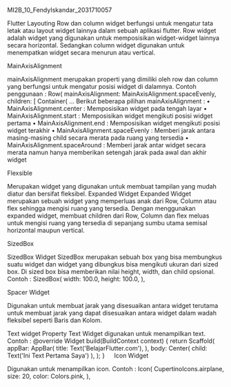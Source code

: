 MI2B_10_FendyIskandar_2031710057

Flutter Layouting
Row dan column widget berfungsi untuk mengatur tata letak atau layout widget lainnya dalam sebuah aplikasi flutter. Row widget adalah widget yang digunakan untuk memposisikan widget-widget lainnya secara horizontal. Sedangkan column widget digunakan untuk menempatkan widget secara menurun atau vertical.

MainAxisAlignment

mainAxisAlignment merupakan properti yang dimiliki oleh row dan column yang berfungsi untuk mengatur posisi widget di dalamnya. Contoh penggunaan :
Row(
  mainAxisAlignment: MainAxisAlignment.spaceEvenly,
  children: [
    Container(
       ...
Berikut beberapa pilihan mainAxisAlignment :
•	MainAxisAlignment.center		: Memposisikan widget pada tengah layar
•	MainAxisAlignment.start		: Memposisikan widget mengikuti posisi widget pertama
•	MainAxisAlignment.end		: Memposisikan widget mengikuti posisi widget terakhir
•	MainAxisAlignment.spaceEvenly  	: Memberi jarak antara masing-masing child secara merata pada ruang yang tersedia
•	MainAxisAlignment.spaceAround 	: Memberi jarak antar widget secara merata namun hanya memberikan setengah jarak pada awal dan akhir widget

Flexsible

Merupakan widget yang digunakan untuk membuat tampilan yang mudah diatur dan bersifat fleksibel.
Expanded Widget
Expanded Widget merupakan sebuah widget yang memperluas anak dari Row, Column atau flex sehingga mengisi ruang yang tersedia. Dengan menggunakan expanded widget, membuat children dari Row, Column dan flex meluas untuk mengisi ruang yang tersedia di sepanjang sumbu utama semisal horizontal maupun vertical.


SizedBox

SizedBox Widget SizedBox merupakan sebuah box yang bisa membungkus suatu widget dan widget yang dibungkus bisa mengikuti ukuran dari sized box. Di sized box bisa memberikan nilai height, width, dan child opsional.
Contoh :
SizedBox(
    width: 100.0,
    height: 100.0,
),

Spacer Widget

Digunakan untuk membuat jarak yang disesuaikan antara widget terutama untuk membuat jarak yang dapat disesuaikan antara widget dalam wadah fleksibel seperti Baris dan Kolom.

Text widget
Property Text Widget digunakan untuk menampilkan text.
Contoh : 
@override
Widget build(BuildContext context) {
  return Scaffold(
    appBar: AppBar(
      title: Text('BelajarFlutter.com'),
    ),
    body: Center(
      child: Text('Ini Text Pertama Saya')
    ),
  );
}
 
Icon Widget

Digunakan untuk menampilkan icon.
Contoh :
Icon(
      CupertinoIcons.airplane,
      size: 20,
      color: Colors.pink,
    ),
